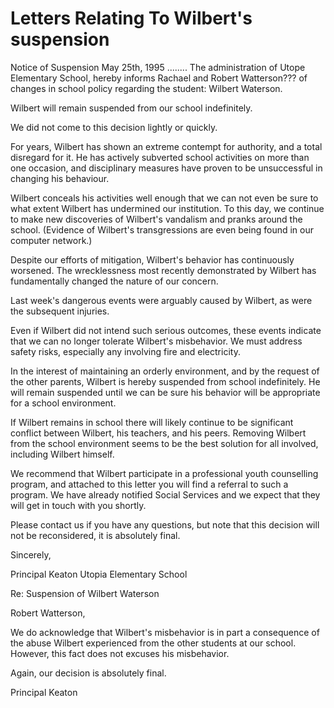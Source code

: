 Letters Relating To Wilbert's suspension
============




Notice of Suspension
May 25th, 1995
 ........ 
The administration of Utope Elementary School, hereby informs Rachael and Robert Watterson??? of changes in school policy regarding the student: Wilbert Waterson. 

Wilbert will remain suspended from our school indefinitely. 

We did not come to this decision lightly or quickly. 

For years, Wilbert has shown an extreme contempt for authority, and a total disregard for it. He has actively subverted school activities on more than one occasion, and disciplinary measures have proven to be unsuccessful in changing his behaviour.

Wilbert conceals his activities well enough that we can not even be sure to what extent Wilbert has undermined our institution. To this day, we continue to make new discoveries of Wilbert's vandalism and pranks around the school. (Evidence of Wilbert's transgressions are even being found in our computer network.) 

Despite our efforts of mitigation, Wilbert's behavior has continuously worsened. The wrecklessness most recently demonstrated by Wilbert has fundamentally changed the nature of our concern. 

Last week's dangerous events were arguably caused by Wilbert, as were the subsequent injuries.

Even if Wilbert did not intend such serious outcomes, these events indicate that we can no longer tolerate Wilbert's misbehavior. We must address safety risks, especially any involving fire and electricity. 

In the interest of maintaining an orderly environment, and by the request of the other parents, Wilbert is hereby suspended from school indefinitely. He will remain suspended until we can be sure his behavior will be appropriate for a school environment.

If Wilbert remains in school there will likely continue to be significant conflict between Wilbert, his teachers, and his peers. Removing Wilbert from the school environment seems to be the best solution for all involved, including Wilbert himself.

We recommend that Wilbert participate in a professional youth counselling program, and attached to this letter you will find a referral to such a program. We have already notified Social Services and we expect that they will get in touch with you shortly. 

Please contact us if you have any questions, but note that this decision will not be reconsidered, it is absolutely final.

Sincerely, 


Principal Keaton
Utopia Elementary School





Re: Suspension of Wilbert Waterson

Robert Watterson,

We do acknowledge that Wilbert's misbehavior is in part a consequence of the abuse Wilbert experienced from the other students at our school. However, this fact does not excuses his misbehavior.

Again, our decision is absolutely final. 


Principal Keaton